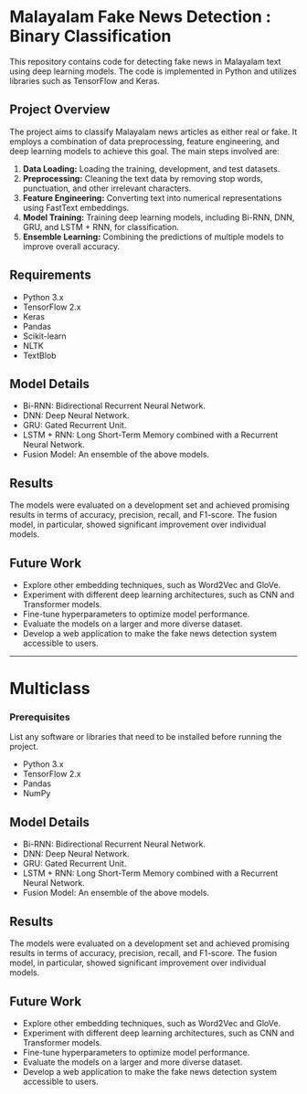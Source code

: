 # Malayalam Fake News Detection : Binary Classification


This repository contains code for detecting fake news in Malayalam text using deep learning models. The code is implemented in Python and utilizes libraries such as TensorFlow and Keras.

## Project Overview

The project aims to classify Malayalam news articles as either real or fake. It employs a combination of data preprocessing, feature engineering, and deep learning models to achieve this goal. The main steps involved are:

1. **Data Loading:** Loading the training, development, and test datasets.
2. **Preprocessing:** Cleaning the text data by removing stop words, punctuation, and other irrelevant characters.
3. **Feature Engineering:** Converting text into numerical representations using FastText embeddings.
4. **Model Training:** Training deep learning models, including Bi-RNN, DNN, GRU, and LSTM + RNN, for classification.
5. **Ensemble Learning:** Combining the predictions of multiple models to improve overall accuracy.

## Requirements

- Python 3.x
- TensorFlow 2.x
- Keras
- Pandas
- Scikit-learn
- NLTK
- TextBlob

## Model Details

- Bi-RNN: Bidirectional Recurrent Neural Network.
- DNN: Deep Neural Network.
- GRU: Gated Recurrent Unit.
- LSTM + RNN: Long Short-Term Memory combined with a Recurrent Neural Network.
- Fusion Model: An ensemble of the above models.

## Results

The models were evaluated on a development set and achieved promising results in terms of accuracy, precision, recall, and F1-score. The fusion model, in particular, showed significant improvement over individual models.

## Future Work

- Explore other embedding techniques, such as Word2Vec and GloVe.
- Experiment with different deep learning architectures, such as CNN and Transformer models.
- Fine-tune hyperparameters to optimize model performance.
- Evaluate the models on a larger and more diverse dataset.
- Develop a web application to make the fake news detection system accessible to users.


************************
# Multiclass

### Prerequisites

List any software or libraries that need to be installed before running the project.
* Python 3.x
* TensorFlow 2.x
* Pandas
* NumPy


## Model Details

- Bi-RNN: Bidirectional Recurrent Neural Network.
- DNN: Deep Neural Network.
- GRU: Gated Recurrent Unit.
- LSTM + RNN: Long Short-Term Memory combined with a Recurrent Neural Network.
- Fusion Model: An ensemble of the above models.

## Results

The models were evaluated on a development set and achieved promising results in terms of accuracy, precision, recall, and F1-score. The fusion model, in particular, showed significant improvement over individual models.

## Future Work

- Explore other embedding techniques, such as Word2Vec and GloVe.
- Experiment with different deep learning architectures, such as CNN and Transformer models.
- Fine-tune hyperparameters to optimize model performance.
- Evaluate the models on a larger and more diverse dataset.
- Develop a web application to make the fake news detection system accessible to users.




